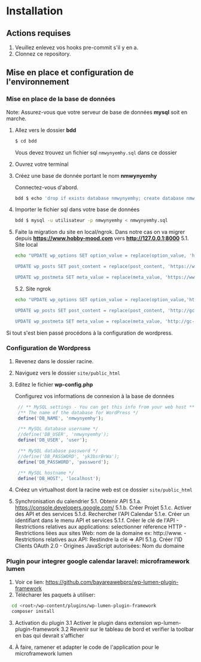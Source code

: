 # Installation
## Actions requises
1. Veuillez enlevez vos hooks pre-commit s'il y en a.
2. Clonnez ce repository.

## Mise en place et configuration de l'environnement
### **Mise en place de la base de données**

Note: Assurez-vous que votre serveur de base de données **mysql** soit en marche.

1. Allez vers le dossier **bdd** 
    ```bash
    $ cd bdd
    ```

    Vous devez trouvez un fichier sql `nmwynyemhy.sql` dans ce dossier
2. Ouvrez votre terminal
3. Créez une base de donnée portant le nom **nmwynyemhy**

    Connectez-vous d'abord.
    ```bash
    bdd $ echo 'drop if exists database nmwynyemhy; create database nmwynyemhy;' | mysql -u utilisateur -p
    ```

4. Importer le fichier sql dans votre base de données
    ```bash
    bdd $ mysql -u utilisateur -p nmwynyemhy < nmwynyemhy.sql
    ```
5. Faite la migration du site en local/ngrok. Dans notre cas on va migrer depuis **https://www.hobby-mood.com** vers **http://127.0.0.1:8000**
   5.1. Site local
   ```bash
   echo "UPDATE wp_options SET option_value = replace(option_value, 'https://www.hobby-mood.com', 'https://gc-laravel.ngrok.io') WHERE option_name = 'home' OR option_name = 'siteurl';

   UPDATE wp_posts SET post_content = replace(post_content, 'https://www.hobby-mood.com', 'https://gc-laravel.ngrok.io');

   UPDATE wp_postmeta SET meta_value = replace(meta_value, 'https://www.hobby-mood.com', 'https://gc-laravel.ngrok.io');" | mysql -uroot -p nmwynyemhy
   ```
   5.2. Site ngrok
   ```bash
   echo "UPDATE wp_options SET option_value = replace(option_value,'http://gc-laravel.ngrok.io' , 'https://gc-laravel.ngrok.io') WHERE option_name = 'home' OR option_name = 'siteurl';

   UPDATE wp_posts SET post_content = replace(post_content, 'http://gc-laravel.ngrok.io', 'https://gc-laravel.ngrok.io');

   UPDATE wp_postmeta SET meta_value = replace(meta_value, 'http://gc-laravel.ngrok.io', 'https://gc-laravel.ngrok.io');" | mysql -uroot -p nmwynyemhy
   ```   


Si tout s'est bien passé procédons à la configuration de wordpress.

### **Configuration de Wordpress**
1. Revenez dans le dossier racine.
2. Naviguez vers le dossier `site/public_html`
3. Editez le fichier **wp-config.php**
   
   Configurez vos informations de connexion à la base de données

   ```php
    // ** MySQL settings - You can get this info from your web host ** //
    /** The name of the database for WordPress */
    define('DB_NAME', 'nmwynyemhy');

    /** MySQL database username */
    //define('DB_USER', 'nmwynyemhy');
    define('DB_USER', 'user');

    /** MySQL database password */
    //define('DB_PASSWORD', 'yk3bsrBrWa');
    define('DB_PASSWORD', 'password');

    /** MySQL hostname */
    define('DB_HOST', 'localhost');
   ```

4. Créez un virtualhost dont la racine web est ce dossier `site/public_html`
5. Synchronisation du calendrier
    5.1. Obtenir API
        5.1.a. https://console.developers.google.com/
        5.1.b. Créer Projet
        5.1.c. Activer des API et des services
        5.1.d. Rechercher l'API Calendar
        5.1.e. Créer un identifiant dans le menu API et services
        5.1.f. Créer le clé de l'API
            - Restrictions relatives aux applications: selectionner réference HTTP
            - Restrictions liées aux sites Web: nom de la domaine ex: http://www.
            - Restrictions relatives aux API: Restindre la clé => API
        5.1.g. Créer l'ID Clients OAuth 2.0
            - Origines JavaScript autorisées: Nom du domaine

### **Plugin pour integrer google calendar laravel: microframework lumen**

1. Voir ce lien: https://github.com/bayareawebpro/wp-lumen-plugin-framework
2. Télécharer les paquets à utiliser:
```bash
  cd <root>/wp-content/plugins/wp-lumen-plugin-framework
  composer install
```
3. Activation du plugin 
   3.1 Activer le plugin dans extension wp-lumen-plugin-framework 
   3.2 Revenir sur le tableau de bord et verifier la toolbar en bas qui devrait s'afficher

4. À faire, ramener et adapter le code de l'application pour le microframework lumen
